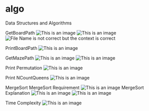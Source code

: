 # algo
Data Structures and Algorithms

GetBoardPath
![This is an image](/assets/images/GetBoardPath0.JPG)
![This is an image](/assets/images/GetBoardPath.JPG)
![File Name is not correct but the context is correct](/assets/images/GetMazePath3.jpg)

PrintBoardPath
![This is an image](/assets/images/PrintBoardPath0.JPG)

GetMazePath
![This is an image](/assets/images/GetMazePath0.JPG)
![This is an image](/assets/images/GetMazePath.JPG)


Print Permutation
![This is an image](/assets/images/GetPrintPermutation.JPG)

Print NCountQueens
![This is an image](/assets/images/PrintNQueens0.JPG)

MergeSort
MergeSort Requirement
![This is an image](/assets/images/MergeSortArray.JPG)
MergeSort Explanation
![This is an image](/assets/images/MergeSortArray1.JPG)
![This is an image](/assets/images/MergeSortArray2.JPG)


Time Complexity
![This is an image](/assets/images/TimeComplexity.JPG)
